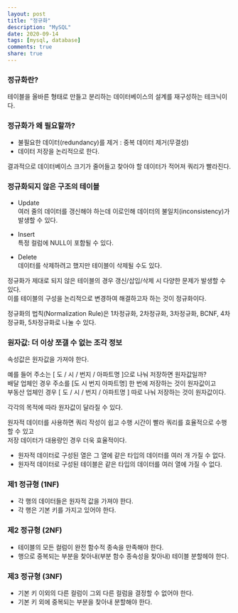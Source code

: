 ```yaml
---
layout: post
title: "정규화"  
description: "MySQL"
date: 2020-09-14 
tags: [mysql, database]
comments: true
share: true
---
```


### 정규화란?       

테이블을 올바른 형태로 만들고 분리하는 데이터베이스의 설계를 재구성하는 테크닉이다.               

   
### 정규화가 왜 필요할까?              
 
- 불필요한 데이터(redundancy)를 제거 : 중복 데이터 제거(무결성)           
- 데이터 저장을 논리적으로 한다.           
    
결과적으로 데이터베이스 크기가 줄어들고 찾아야 할 데이터가 적어져 쿼리가 빨라진다.           


### 정규화되지 않은 구조의 테이블   
- Update  
여러 줄의 데이터를 갱신해야 하는데 이로인해 데이터의 불일치(inconsistency)가 발생할 수 있다.    

- Insert   
특정 컬럼에 NULL이 포함될 수 있다.   

- Delete   
데이터를 삭제하려고 했지만 테이블이 삭제될 수도 있다.   

정규화가 제대로 되지 않은 테이블의 경우 갱신/삽입/삭제 시 다양한 문제가 발생할 수 있다.    
이를 테이블의 구성을 논리적으로 변경하여 해결하고자 하는 것이 정규화이다.   


정규화의 법칙(Normalization Rule)은 1차정규화, 2차정규화, 3차정규화, BCNF, 4차정규화, 5차정규화로 나눌 수 있다.   

   
### 원자값: 더 이상 쪼갤 수 없는 조각 정보    
속성값은 원자값을 가져야 한다.    

예를 들어 주소는 [ 도 / 시 / 번지 / 아파트명 ]으로 나눠 저장하면 원자값일까?     
배달 업체인 경우 주소를 [도 시 번지 아파트명] 한 번에 저장하는 것이 원자값이고       
부동산 업체인 경우 [ 도 / 시 / 번지 / 아파트명 ] 따로 나눠 저장하는 것이 원자값이다.   

각각의 목적에 따라 원자값이 달라질 수 있다.      

원자적 데이터를 사용하면 쿼리 작성이 쉽고 수행 시간이 빨라 쿼리를 효율적으로 수행할 수 있고     
저장 데이터가 대용량인 경우 더욱 효율적이다.    

- 원자적 데이터로 구성된 열은 그 열에 같은 타입의 데이터를 여러 개 가질 수 없다.       
- 원자적 데이터로 구성된 테이블은 같은 타입의 데이터를 여러 열에 가질 수 없다.        


### 제1 정규형 (1NF)     
 
- 각 행의 데이터들은 원자적 값을 가져야 한다.      
- 각 행은 기본 키를 가지고 있어야 한다.     


### 제2 정규형 (2NF)     

- 테이블의 모든 컬럼이 완전 함수적 종속을 만족해야 한다.   
- 행으로 중복되는 부분을 찾아내(부분 함수 종속성을 찾아내) 테이블 분할헤야 한다.   


### 제3 정규형 (3NF)        

- 기본 키 이외의 다른 컬럼이 그외 다른 컬럼을 결정할 수 없어야 한다.    
- 기본 키 외에 중복되는 부분을 찾아내 분할해야 한다.        



